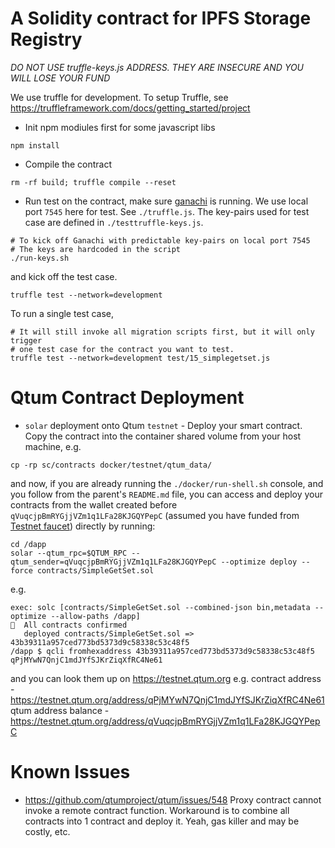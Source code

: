 # A Solidity contract for IPFS Storage Registry

*DO NOT USE truffle-keys.js ADDRESS. THEY ARE INSECURE AND YOU
WILL LOSE YOUR FUND*

We use truffle for development. To setup Truffle,
see https://truffleframework.com/docs/getting_started/project

* Init npm modiules first for some javascript libs
```
npm install
```

* Compile the contract
```
rm -rf build; truffle compile --reset
```

* Run test on the contract, make sure [ganachi](https://github.com/matr1xc0in/ganache-cli/tree/dockerize-it) is running. We use
local port `7545` here for test. See `./truffle.js`. The key-pairs used for test
case are defined in `./testtruffle-keys.js`.
```
# To kick off Ganachi with predictable key-pairs on local port 7545
# The keys are hardcoded in the script
./run-keys.sh
```
and kick off the test case.
```
truffle test --network=development
```

To run a single test case,
```
# It will still invoke all migration scripts first, but it will only trigger
# one test case for the contract you want to test.
truffle test --network=development test/15_simplegetset.js
```

# Qtum Contract Deployment
* `solar` deployment onto Qtum `testnet` - Deploy your smart contract.
Copy the contract into the container shared volume from your host machine, e.g.
```
cp -rp sc/contracts docker/testnet/qtum_data/
```
and now, if you are already running the `./docker/run-shell.sh` console, and you follow
from the parent's `README.md` file, you can access and deploy your contracts from the
wallet created before `qVuqcjpBmRYGjjVZm1q1LFa28KJGQYPepC` (assumed you have funded from
[Testnet faucet](http://testnet-faucet.qtum.info/#!/)) directly by running:
```
cd /dapp
solar --qtum_rpc=$QTUM_RPC --qtum_sender=qVuqcjpBmRYGjjVZm1q1LFa28KJGQYPepC --optimize deploy --force contracts/SimpleGetSet.sol
```
e.g.
```
exec: solc [contracts/SimpleGetSet.sol --combined-json bin,metadata --optimize --allow-paths /dapp]
🚀  All contracts confirmed
   deployed contracts/SimpleGetSet.sol => 43b39311a957ced773bd5373d9c58338c53c48f5
/dapp $ qcli fromhexaddress 43b39311a957ced773bd5373d9c58338c53c48f5
qPjMYwN7QnjC1mdJYfSJKrZiqXfRC4Ne61
```
and you can look them up on https://testnet.qtum.org e.g.
contract address - https://testnet.qtum.org/address/qPjMYwN7QnjC1mdJYfSJKrZiqXfRC4Ne61
qtum address balance - https://testnet.qtum.org/address/qVuqcjpBmRYGjjVZm1q1LFa28KJGQYPepC

# Known Issues
* https://github.com/qtumproject/qtum/issues/548 Proxy contract cannot invoke a remote contract function.
Workaround is to combine all contracts into 1 contract and deploy it. Yeah, gas killer and may be costly, etc.

